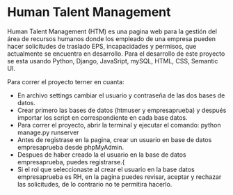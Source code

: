# Human Talent Management
Human Talent Management (HTM) es una pagina web para la gestión del área de recursos humanos donde los empleado de una empresa pueden hacer solicitudes de traslado EPS, incapacidades y permisos, que actualmente se encuentra en desarrollo. 
Para el desarrollo de este proyecto se esta usando Python, Django, JavaSript, mySQL, HTML, CSS, Semantic UI. 

Para correr el proyecto terner en cuanta:
+ En archivo settings cambiar el usuario y contraseña de las dos bases de datos.
+ Crear primero las bases de datos (htmuser y empresaprueba) y después importar los script en correspondiente en cada base datos.
+ Para correr el proyecto, abrir la terminal y ejecutar el comando: python manage.py runserver
+ Antes de registrase en la pagina, crear un usuario en base de datos empresaprueba desde phpMyAdmin.
+ Despues de haber creado la el usuario en la base de datos empresaprueba, puedes registrarse.{
+ Si el rol que seleccionaste al crear el usuario en la base datos empresaprueba es RH, en la pagina puedes revisar, aceptar y rechazar las solicitudes, de lo contrario no te permitira hacerlo.

